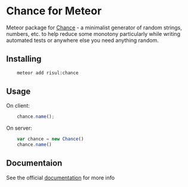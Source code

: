 # Chance for Meteor

Meteor package for [Chance](http://chancejs/) - a minimalist generator of random strings, numbers, etc. to help reduce some monotony particularly while writing automated tests or anywhere else you need anything random.


## Installing

```bash
    meteor add risul:chance
```

## Usage

On client:

```js
    chance.name();
```

On server:

```js
    var chance = new Chance()
    chance.name()
```

## Documentaion

See the official [documentation](http://chancejs.com/#usage) for more info